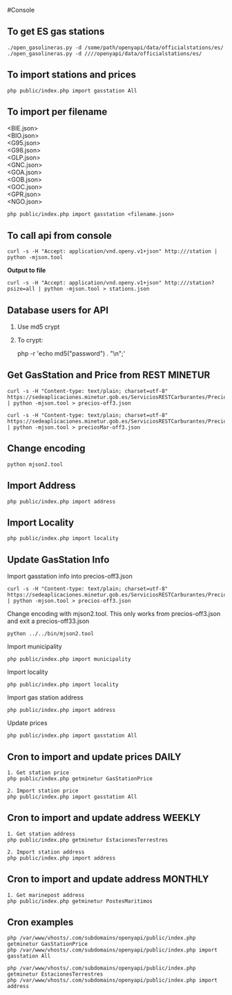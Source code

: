#Console

To get ES gas stations
-------------------------
	./open_gasolineras.py -d /some/path/openyapi/data/officialstations/es/  
	./open_gasolineras.py -d ////openyapi/data/officialstations/es/

To import stations and prices
-----------------------------
	php public/index.php import gasstation All

To import per filename
----------------------
<BIE.json>  
<BIO.json>  
<G95.json>  
<G98.json>  
<GLP.json>  
<GNC.json>  
<GOA.json>  
<GOB.json>  
<GOC.json>  
<GPR.json>  
<NGO.json>  

	php public/index.php import gasstation <filename.json>

To call api from console
------------------------
	curl -s -H "Accept: application/vnd.openy.v1+json" http:///station | python -mjson.tool  
	
__Output to file__

	curl -s -H "Accept: application/vnd.openy.v1+json" http:///station?psize=all | python -mjson.tool > stations.json


Database users for API
------------------------
1. Use md5 crypt
2. To crypt:  

	php -r 'echo md5("password") . "\n";'

   
Get GasStation and Price from REST MINETUR
------------------------------------------
	curl -s -H "Content-type: text/plain; charset=utf-8" https://sedeaplicaciones.minetur.gob.es/ServiciosRESTCarburantes/PreciosCarburantes/EstacionesTerrestres/ | python -mjson.tool > precios-off3.json
	 
 	curl -s -H "Content-type: text/plain; charset=utf-8" https://sedeaplicaciones.minetur.gob.es/ServiciosRESTCarburantes/PreciosCarburantes/PostesMaritimos/ | python -mjson.tool > preciosMar-off3.json 

Change encoding
---------------
	python mjson2.tool 
	
Import Address
---------------
	php public/index.php import address
	
Import Locality
---------------
	php public/index.php import locality
	
Update GasStation Info
----------------------

Import gasstation info into precios-off3.json
	
	curl -s -H "Content-type: text/plain; charset=utf-8" https://sedeaplicaciones.minetur.gob.es/ServiciosRESTCarburantes/PreciosCarburantes/EstacionesTerrestres/ | python -mjson.tool > precios-off3.json
	
Change encoding with mjson2.tool. This only works from precios-off3.json and exit a precios-off33.json
	
	python ../../bin/mjson2.tool  

Import municipality
	
	php public/index.php import municipality
		
Import locality 

	php public/index.php import locality
	
Import gas station address 

	php public/index.php import address
	
Update prices

	php public/index.php import gasstation All

Cron to import and update prices DAILY 
--------------------------------------

	1. Get station price
	php public/index.php getminetur GasStationPrice
	
	2. Import station price
	php public/index.php import gasstation All
	
Cron to import and update address WEEKLY 
----------------------------------------
 	
 	1. Get station address
	php public/index.php getminetur EstacionesTerrestres
	
	2. Import station address
	php public/index.php import address
	
Cron to import and update address MONTHLY 
-----------------------------------------
 	
 	1. Get marinepost address
	php public/index.php getminetur PostesMaritimos
	
Cron examples
-------------
	php /var/www/vhosts/.com/subdomains/openyapi/public/index.php getminetur GasStationPrice
	php /var/www/vhosts/.com/subdomains/openyapi/public/index.php import gasstation All
	
	php /var/www/vhosts/.com/subdomains/openyapi/public/index.php getminetur EstacionesTerrestres
	php /var/www/vhosts/.com/subdomains/openyapi/public/index.php import address
		